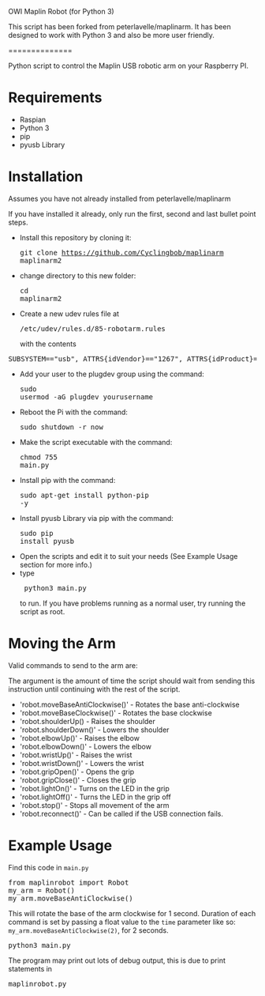 OWI Maplin Robot (for Python 3)

This script has been forked from peterlavelle/maplinarm. It has been designed to work with Python 3 and also be more user friendly.

==============

Python script to control the Maplin USB robotic arm on your Raspberry PI.

Requirements
============

- Raspian
- Python 3
- pip
- pyusb Library

Installation
===========

Assumes you have not already installed from peterlavelle/maplinarm

If you have installed it already, only run the first, second and last bullet point steps.

- Install this repository by cloning it: <pre>git clone https://github.com/Cyclingbob/maplinarm maplinarm2</pre>
- change directory to this new folder: <pre>cd maplinarm2</pre>

- Create a new udev rules file at <pre>/etc/udev/rules.d/85-robotarm.rules</pre> with the contents
<pre>
SUBSYSTEM=="usb", ATTRS{idVendor}=="1267", ATTRS{idProduct}=="0000", ACTION=="add", GROUP="plugdev", MODE="0666"
</pre>
- Add your user to the plugdev group using the command: <pre>sudo usermod -aG plugdev yourusername</pre>
- Reboot the Pi with the command: <pre>sudo shutdown -r now</pre>
- Make the script executable with the command: <pre>chmod 755 main.py</pre>
- Install pip with the command: <pre>sudo apt-get install python-pip -y</pre>
- Install pyusb Library via pip with the command: <pre>sudo pip install pyusb</pre>
- Open the scripts and edit it to suit your needs (See Example Usage section for more info.)
- type <pre> python3 main.py </pre> to run. If you have problems running as a normal user, try running the script as root.

Moving the Arm
==============

Valid commands to send to the arm are:

The argument is the amount of time the script should wait from sending this instruction until continuing with the rest of the script.

- 'robot.moveBaseAntiClockwise()' - Rotates the base anti-clockwise
- 'robot.moveBaseClockwise()' - Rotates the base clockwise
- 'robot.shoulderUp() - Raises the shoulder
- 'robot.shoulderDown()' - Lowers the shoulder
- 'robot.elbowUp()' - Raises the elbow
- 'robot.elbowDown()' - Lowers the elbow
- 'robot.wristUp()' - Raises the wrist
- 'robot.wristDown()' - Lowers the wrist
- 'robot.gripOpen()' - Opens the grip
- 'robot.gripClose()' - Closes the grip
- 'robot.lightOn()' - Turns on the LED in the grip
- 'robot.lightOff()' - Turns the LED in the grip off
- 'robot.stop()' - Stops all movement of the arm
- 'robot.reconnect()' - Can be called if the USB connection fails.

Example Usage
=============

Find this code in `main.py`

<pre>
from maplinrobot import Robot
my_arm = Robot()
my_arm.moveBaseAntiClockwise()
</pre>

This will rotate the base of the arm clockwise for 1 second. Duration of each command is set by passing a float value 
to the `time` parameter like so: `my_arm.moveBaseAntiClockwise(2)`, for 2 seconds.

<pre>python3 main.py</pre>

The program may print out lots of debug output, this is due to print statements in <pre>maplinrobot.py</pre>